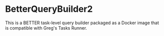 # BetterQueryBuilder2
This is a BETTER task-level query builder packaged as a Docker image that is compatible with Greg's Tasks Runner.
